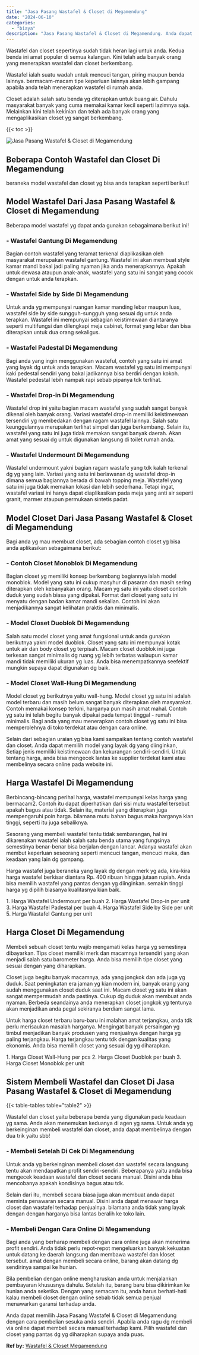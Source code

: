 ```yaml
---
title: "Jasa Pasang Wastafel & Closet di Megamendung"
date: "2024-06-10"
categories: 
  - "biaya"
description: "Jasa Pasang Wastafel & Closet di Megamendung. Anda dapat memilih Jasa Pasang Wastafel & Closet di Megamendung dengan cara pembelian sesuka anda sendiri. Apab..."
---
```


Wastafel dan closet sepertinya sudah tidak heran lagi untuk anda. Kedua benda ini amat populer di semua kalangan. Kini telah ada banyak orang yang menerapkan wastafel dan closet berkembang.

Wastafel ialah suatu wadah untuk mencuci tangan, piring maupun benda lainnya. bermacam-macam tipe keperluan lainnya akan lebih gampang apabila anda telah menerapkan wastafel di rumah anda.

Closet adalah salah satu benda yg diterapkan untuk buang air. Dahulu masyarakat banyak yang cuma memakai kamar kecil seperti lazimnya saja. Melainkan kini telah kekinian dan telah ada banyak orang yang mengaplikasikan closet yg sangat berkembang.

{{< toc >}}

![Jasa Pasang Wastafel & Closet di Megamendung](/images/wastafel-closet-murah51.png)

## Beberapa Contoh Wastafel dan Closet Di Megamendung

beraneka model wastafel dan closet yg bisa anda terapkan seperti berikut!

## Model Wastafel Dari Jasa Pasang Wastafel & Closet di Megamendung

Beberapa model wastafel yg dapat anda gunakan sebagaimana berikut ini!

### \- Wastafel Gantung Di Megamendung

Bagian contoh wastafel yang teramat terkenal diaplikasikan oleh masyarakat merupakan wastafel gantung. Wastafel ini akan membuat style kamar mandi bakal jadi paling nyaman jika anda menerapkannya. Apakah untuk dewasa ataupun anak-anak, wastafel yang satu ini sangat yang cocok dengan untuk anda terapkan.

### \- Wastafel Side by Side Di Megamendung

Untuk anda yg mempunyai ruangan kamar manding lebar maupun luas, wastafel side by side sungguh-sungguh yang sesuai dg untuk anda terapkan. Wastafel ini mempunyai sebagian keistimewaan diantaranya seperti multifungsi dan dilengkapi meja cabinet, format yang lebar dan bisa diterapkan untuk dua orang sekaligus.

### \- Wastafel Padestal Di Megamendung

Bagi anda yang ingin menggunakan wasteful, contoh yang satu ini amat yang layak dg untuk anda terapkan. Macam wastafel yg satu ini mempunyai kaki pedestal sendiri yang bakal jadikannya bisa berdiri dengan kokoh. Wastafel pedestal lebih nampak rapi sebab pipanya tdk terlihat.

### \- Wastafel Drop-in Di Megamendung

Wastafel drop ini yaitu bagian macam wastafel yang sudah sangat banyak dikenal oleh banyak orang. Variasi wastafel drop-in memiliki keistimewaan tersendiri yg membedakan dengan ragam wastafel lainnya. Salah satu keunggulannya merupakan terlihat simpel dan juga berkembang. Selain itu, wastafel yang satu ini juga tidak memakan sangat banyak daerah. Akan amat yang sesuai dg untuk digunakan langsung di toilet rumah anda.

### \- Wastafel Undermount Di Megamendung

Wastafel undermount yakni bagian ragam wastafe yang tdk kalah terkenal dg yg yang lain. Variasi yang satu ini berlawanan dg wastafel drop-in dimana semua bagiannya berada di bawah topping meja. Wastafel yang satu ini juga tidak memakan lokasi dan lebih sederhana. Tetapi ingat, wastafel variasi ini hanya dapat diaplikasikan pada meja yang anti air seperti granit, marmer ataupun permukaan sintetis padat.

## Model Closet Dari Jasa Pasang Wastafel & Closet di Megamendung

Bagi anda yg mau membuat closet, ada sebagian contoh closet yg bisa anda aplikasikan sebagaimana berikut:

### \- Contoh Closet Monoblok Di Megamendung

Bagian closet yg memiliki konsep berkembang bagiannya ialah model monoblok. Model yang satu ini cukup masyhur di pasaran dan masih sering diterapkan oleh kebanyakan orang. Macam yg satu ini yaitu closet contoh duduk yang sudah biasa yang dipakai. Format dari closet yang satu ini menyatu dengan badan kamar mandi sekalian. Contoh ini akan menjadikannya sangat kelihatan praktis dan minimalis.

### \- Model Closet Duoblok Di Megamendung

Salah satu model closet yang amat fungsional untuk anda gunakan berikutnya yakni model duoblok. Closet yang satu ini mempunyai kotak untuk air dan body closet yg terpisah. Macam closet duoblok ini juga terkesan sangat minimalis dg ruang yg lebih terbatas walaupun kamar mandi tidak memiliki ukuran yg luas. Anda bisa menempatkannya seefektif mungkin supaya dapat digunakan dg baik.

### \- Model Closet Wall-Hung Di Megamendung

Model closet yg berikutnya yaitu wall-hung. Model closet yg satu ini adalah model terbaru dan masih belum sangat banyak diterapkan oleh masyarakat. Contoh memakai konsep terkini, harganya pun masih amat mahal. Contoh yg satu ini telah begitu banyak dipakai pada tempat tinggal - rumah minimalis. Bagi anda yang mau menerapkan contoh closet yg satu ini bisa memperolehnya di toko terdekat atau dengan cara online.

Selain dari sebagian uraian yg bisa kami sampaikan tentang contoh wastafel dan closet. Anda dapat memilih model yang layak dg yang diinginkan, Setiap jenis memiliki keistimewaan dan kekurangan sendiri-sendiri. Untuk tentang harga, anda bisa mengecek lantas ke supplier terdekat kami atau membelinya secara online pada website ini.

## Harga Wastafel Di Megamendung

Berbincang-bincang perihal harga, wastafel mempunyai kelas harga yang bermacam2. Contoh itu dapat diperhatikan dari sisi mutu wastafel tersebut apakah bagus atau tidak. Selain itu, material yang diterapkan juga mempengaruhi poin harga. bilamana mutu bahan bagus maka harganya kian tinggi, seperti itu juga sebaliknya.

Sesorang yang membeli wastafel tentu tidak sembarangan, hal ini dikarenakan wastafel ialah salah satu benda utama yang fungsinya semestinya benar-benar bisa berjalan dengan lancar. Adanya wastafel akan membut keperluan seseorang seperti mencuci tangan, mencuci muka, dan keadaan yang lain dg gampang.

Harga wastafel juga beraneka yang layak dg dengan merk yg ada, kira-kira harga wastafel berkisar diantara Rp. 400 ribuan hingga jutaan rupiah. Anda bisa memilih wastafel yang pantas dengan yg diinginkan. semakin tinggi harga yg dipilih biasanya kualitasnya kian baik.

1\. Harga Wastafel Undermount per buah 2. Harga Wastafel Drop-in per unit 3. Harga Wastafel Padestal per buah 4. Harga Wastafel Side by Side per unit 5. Harga Wastafel Gantung per unit

## Harga Closet Di Megamendung

Membeli sebuah closet tentu wajib mengamati kelas harga yg semestinya dibayarkan. Tips closet memiliki merk dan macamnya tersendiri yang akan menjadi salah satu barometer harga. Anda bisa memilih tipe closet yang sesuai dengan yang diharapkan.

Closet juga begitu banyak macamnya, ada yang jongkok dan ada juga yg duduk. Saat peningkatan era jaman yg kian modern ini, banyak orang yang sudah menggunakan closet duduk saat ini. Macam closet yg satu ini akan sangat mempermudah anda pastinya. Cukup dg duduk akan membuat anda nyaman. Berbeda seandainya anda menerapkan closet jongkok yg tentunya akan menjadikan anda pegal sekiranya berdiam sangat lama.

Untuk harga closet terbaru baru-baru ini malahan amat terjangkau, anda tdk perlu merisaukan masalah harganya. Mengingat banyak persaingan yg timbul menjadikan banyak produsen yang menjualnya dengan harga yg paling terjangkau. Harga terjangkau tentu tdk dengan kualitas yang ekonomis. Anda bisa memilih closet yang sesuai dg yg diharapkan.

1\. Harga Closet Wall-Hung per pcs 2. Harga Closet Duoblok per buah 3. Harga Closet Monoblok per unit

## Sistem Membeli Wastafel dan Closet Di Jasa Pasang Wastafel & Closet di Megamendung

{{< table-tables table="table2" >}}

Wastafel dan closet yaitu beberapa benda yang digunakan pada keadaan yg sama. Anda akan menemukan keduanya di agen yg sama. Untuk anda yg berkeinginan membeli wastafel dan closet, anda dapat membelinya dengan dua trik yaitu sbb!

### \- Membeli Setelah Di Cek Di Megamendung

Untuk anda yg berkeinginan membeli closet dan wastafel secara langsung tentu akan mendapatkan profit sendiri-sendiri. Beberapanya yaitu anda bisa mengecek keadaan wastafel dan closet secara manual. Disini anda bisa mencobanya apakah kondisinya bagus atau tdk.

Selain dari itu, membeli secara biasa juga akan membuat anda dapat meminta penawaran secara manual. Disini anda dapat menawar harga closet dan wastafel terhadap penjualnya. bilamana anda tidak yang layak dengan dengan harganya bisa lantas beralih ke toko lain.

### \- Membeli Dengan Cara Online Di Megamendung

Bagi anda yang berharap membeli dengan cara online juga akan menerima profit sendiri. Anda tidak perlu repot-repot mengeluarkan banyak kekuatan untuk datang ke daerah langsung dan membawa wastafel dan kloset tersebut. amat dengan membeli secara online, barang akan datang dg sendirinya sampai ke hunian.

Bila pembelian dengan online mengharuskan anda untuk menjalankan pembayaran khususnya dahulu. Setelah itu, barang baru bisa dikirimkan ke hunian anda seketika. Dengan yang semacam itu, anda harus berhati-hati kalau membeli closet dengan online sebab tidak semua penjual menawarkan garansi terhadap anda.

Anda dapat memilih Jasa Pasang Wastafel & Closet di Megamendung dengan cara pembelian sesuka anda sendiri. Apabila anda ragu dg membeli via online dapat membeli secara manual terhadap kami. Pilih wastafel dan closet yang pantas dg yg diharapkan supaya anda puas.

**Ref by:** [Wastafel & Closet Megamendung](https://id.wikipedia.org/wiki/Wastafel)
